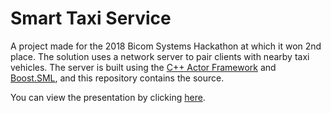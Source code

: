 # Smart Taxi Service

A project made for the 2018 Bicom Systems Hackathon at which it won 2nd place. The solution uses a network server to pair clients with nearby taxi vehicles. The server is built using the [C++ Actor Framework](https://github.com/actor-framework/actor-framework) and [Boost.SML](https://github.com/boost-ext/sml), and this repository contains the source.

You can view the presentation by clicking [here](presentation.pdf).
